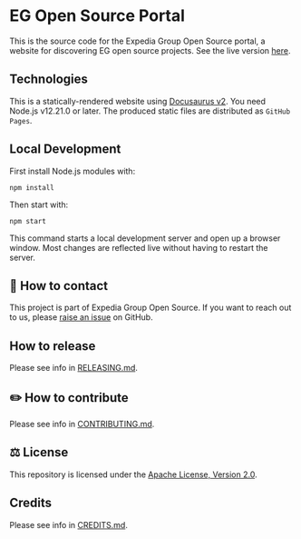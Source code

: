 # EG Open Source Portal

This is the source code for the Expedia Group Open Source portal, a website for discovering EG open source projects.
See the live version [here](https://expediagroup.github.io/open-source-portal).

## Technologies

This is a statically-rendered website using [Docusaurus v2](https://v2.docusaurus.io/).
You need Node.js v12.21.0 or later.
The produced static files are distributed as `GitHub Pages`.

## Local Development

First install Node.js modules with:

```console
npm install
```

Then start with:

```console
npm start
```

This command starts a local development server and open up a browser window.
Most changes are reflected live without having to restart the server.

## 👥 How to contact

This project is part of Expedia Group Open Source. If you want to reach out to us, please [raise an issue](https://github.com/ExpediaGroup/open-source-portal/issues)
on GitHub.

## How to release 

Please see info in [RELEASING.md](./RELEASING.md).

## ✏️ How to contribute

Please see info in [CONTRIBUTING.md](./CONTRIBUTING.md).

## ⚖️ License

This repository is licensed under the [Apache License, Version 2.0](./LICENSE).

## Credits

Please see info in [CREDITS.md](./CREDITS.md).
